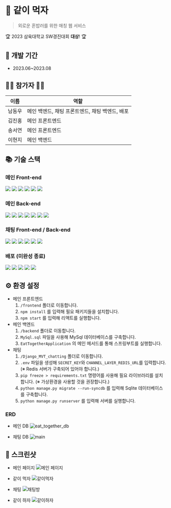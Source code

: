 # 🍚 같이 먹자
>외로운 혼밥러를 위한 매칭 웹 서비스

🏆 2023 삼육대학교 SW경진대회 **대상**! 🏆 

## 📅 개발 기간
- 2023.06~2023.08

## 👨‍💻 참가자 👩‍💻
  | 이름  | 역할                                          |
  | ----- | ---------------------------------------------- |
  | 남동우 | 메인 백엔드, 채팅 프론트엔드, 채팅 백엔드, 배포 |
  | 김진홍 | 메인 프론트엔드 |
  | 송서연 | 메인 프론트엔드 |
  | 이현지 | 메인 백엔드 |


## 📚 기술 스택

### 메인 Front-end
<img src="https://img.shields.io/badge/javascript-F7DF1E.svg?style=for-the-badge&logo=javascript&logoColor=black"/> <img src="https://img.shields.io/badge/react-61DAFB.svg?style=for-the-badge&logo=react&logoColor=black"/>
<img src="https://img.shields.io/badge/React%20Router-CA4245.svg?style=for-the-badge&logo=React%20Router&logoColor=white"/>
<img src="https://img.shields.io/badge/axios-5A29E4.svg?style=for-the-badge&logo=axios&logoColor=while"/>
<img src="https://img.shields.io/badge/Socket.io-010101.svg?style=for-the-badge&logo=Socket.io&logoColor=while"/>
<img src="https://img.shields.io/badge/Tailwind%20CSS-06B6D4.svg?style=for-the-badge&logo=Tailwind%20CSS&logoColor=white"/>


### 메인 Back-end
<img src="https://img.shields.io/badge/java-orange.svg?style=for-the-badge&logo=java&logoColor=black"/> <img src="https://img.shields.io/badge/spring-6DB33F.svg?style=for-the-badge&logo=spring&logoColor=white"/>
<img src="https://img.shields.io/badge/spring%20boot-6DB33F.svg?style=for-the-badge&logo=spring%20boot&logoColor=white"/>
<img src="https://img.shields.io/badge/spring%20security-6DB33F.svg?style=for-the-badge&logo=springsecurity&logoColor=white"/>
<img src="https://img.shields.io/badge/JPA-6DB33F.svg?style=for-the-badge&logo=JPA&logoColor=white"/>
<img src="https://img.shields.io/badge/stomp-black.svg?style=for-the-badge&logo=stomp&logoColor="/>
<img src="https://img.shields.io/badge/mysql-4479A1.svg?style=for-the-badge&logo=mysql&logoColor=white"/>


### 채팅 Front-end / Back-end
<img src="https://img.shields.io/badge/django-092E20.svg?style=for-the-badge&logo=django&logoColor=white"/> <img src="https://img.shields.io/badge/DRF-092E20.svg?style=for-the-badge&logo=DRF&logoColor=white"/>
<img src="https://img.shields.io/badge/django%20channels-092E20.svg?style=for-the-badge&logo=django%20channels&logoColor=white"/>
<img src="https://img.shields.io/badge/bootstrap-7952B3.svg?style=for-the-badge&logo=bootstrap&logoColor=white"/>
<img src="https://img.shields.io/badge/sqlite-003B57.svg?style=for-the-badge&logo=sqlite&logoColor=white"/>
<img src="https://img.shields.io/badge/redis-DC382D.svg?style=for-the-badge&logo=redis&logoColor=white"/>


### 배포 (미완성 종료)
<img src="https://img.shields.io/badge/amazon%20aws-232F3E.svg?style=for-the-badge&logo=amazon%20aws&logoColor="/> <img src="https://img.shields.io/badge/amazon%20ec2-FF9900.svg?style=for-the-badge&logo=amazon%20ec2&logoColor=white"/>
<img src="https://img.shields.io/badge/linux-FCC624.svg?style=for-the-badge&logo=linux&logoColor=black"/>
<img src="https://img.shields.io/badge/ubuntu-E95420.svg?style=for-the-badge&logo=ubuntu&logoColor=white"/>
<img src="https://img.shields.io/badge/vercel-000000.svg?style=for-the-badge&logo=vercel&logoColor="/>


## ⚙️ 환경 설정
* 메인 프론트엔드
  1. `/frontend` 폴더로 이동합니다.
  2. `npm install` 를 입력해 필요 패키지들을 설치합니다.
  3. `npm start` 를 입력해 리액트를 실행합니다.
* 메인 백엔드
  1. `/backend` 폴더로 이동합니다.
  2. `MySql.sql` 파일을 사용해 MySql 데이터베이스를 구축합니다.
  3. `EatTogetherApplication` 의 메인 메서드를 통해 스프링부트를 실행합니다.
* 채팅
  1. `/Django_MVT_chatting` 폴더로 이동합니다.
  2. `.env` 파일을 생성해  `SECRET_KEY`와 `CHANNEL_LAYER_REDIS_URL`를 입력합니다. (※ Redis 서버가 구축되어 있어야 합니다.)
  3. `pip freeze > requirements.txt` 명령어를 사용해 필요 라이브러리를 설치합니다. (※ 가상환경을 사용할 것을 권장합니다.)
  4. `python manage.py migrate --run-syncdb` 를 입력해 Sqlite 데이터베이스를 구축합니다.
  5. `python manage.py runserver` 를 입력해 서버를 실행합니다.


### ERD

* 메인 DB
![eat_together_db](https://github.com/udonehn/eat_together/assets/104974751/d33be321-9181-4aca-a8cf-47ad0a609925)


* 채팅 DB
![main](https://github.com/udonehn/eat_together/assets/104974751/ff94cb4e-9d60-441a-87d2-9b12b73e59f2)


## 📸 스크린샷
* 메인 페이지
![메인 페이지](https://github.com/udonehn/eat_together/assets/104974751/d12cd622-9083-4578-8f73-8a499e10bb01)


* 같이 먹자
![같이먹자 ](https://github.com/udonehn/eat_together/assets/104974751/1ac08469-1b81-4752-8c2c-e63180a82d40)

* 채팅
![채팅방](https://github.com/udonehn/eat_together/assets/104974751/4684d6d6-701d-45b6-a095-f867f96256a2)

* 같이 하자
![같이하자](https://github.com/udonehn/eat_together/assets/104974751/8bd3e180-7dd5-4c88-a476-02965658a164)
